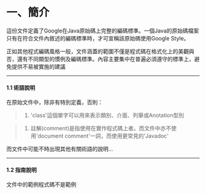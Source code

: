 # 一、簡介
這份文件定義了Google在Java原始碼上完整的編碼標準。一個Java的原始碼檔案只有在符合文件內敘述的編碼標準時，才可宣稱該原始碼使用Google Style。

正如其他程式編碼風格一般，文件涵蓋的範圍不僅是程式碼在格式化上的美觀與否，還有不同類型的慣例及編碼標準。內容主要集中在普遍必須遵守的標準上，避免提供不易被實施的建議


---



#### **1.1 術語說明**

在原始文件中，除非有特別定義，否則：
>1. 'class'這個單字可以用來表示類別、介面、列舉或Anotation型別

> 1. 註解(comment)是指使用在實作程式碼上者。而文件中亦不使用'document comment'一詞，而使用更常見的'Javadoc'

而文件中可能不時出現其他有關術語的說明...



---



#### **1.2 指南說明**
文件中的範例程式碼不是範例







